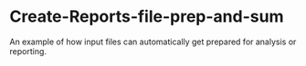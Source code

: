 # Create-Reports-file-prep-and-sum
An example of how input files can automatically get prepared for analysis or reporting.
